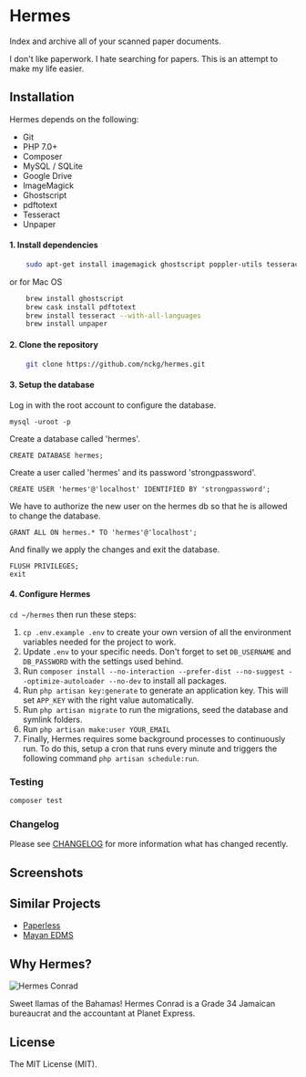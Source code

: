 # Hermes

Index and archive all of your scanned paper documents.

I don't like paperwork. I hate searching for papers. This is an attempt to make my life easier.

## Installation

Hermes depends on the following:

* Git
* PHP 7.0+
* Composer
* MySQL / SQLite
* Google Drive
* ImageMagick 
* Ghostscript
* pdftotext
* Tesseract
* Unpaper

#### 1. Install dependencies

```bash
    sudo apt-get install imagemagick ghostscript poppler-utils tesseract-ocr unpaper -y
```

or for Mac OS

```bash
    brew install ghostscript
    brew cask install pdftotext
    brew install tesseract --with-all-languages
    brew install unpaper
```

#### 2. Clone the repository

```bash
    git clone https://github.com/nckg/hermes.git
```

#### 3. Setup the database
Log in with the root account to configure the database.

    mysql -uroot -p

Create a database called 'hermes'.

    CREATE DATABASE hermes;

Create a user called 'hermes' and its password 'strongpassword'.

    CREATE USER 'hermes'@'localhost' IDENTIFIED BY 'strongpassword';

We have to authorize the new user on the hermes db so that he is allowed to change the database.

    GRANT ALL ON hermes.* TO 'hermes'@'localhost';

And finally we apply the changes and exit the database.

    FLUSH PRIVILEGES;
    exit
    
#### 4. Configure Hermes    
`cd ~/hermes` then run these steps:

1. `cp .env.example .env` to create your own version of all the environment variables needed for the project to work.
2. Update `.env` to your specific needs. Don't forget to set `DB_USERNAME` and `DB_PASSWORD` with the settings used behind.
3. Run `composer install --no-interaction --prefer-dist --no-suggest --optimize-autoloader --no-dev` to install all packages.
4. Run `php artisan key:generate` to generate an application key. This will set `APP_KEY` with the right value automatically.
5. Run `php artisan migrate` to run the migrations, seed the database and symlink folders.
6. Run `php artisan make:user YOUR_EMAIL`
7. Finally, Hermes requires some background processes to continuously run. To do this, setup a cron that runs every minute and triggers the following command `php artisan schedule:run`.

### Testing

``` bash
composer test
```

### Changelog

Please see [CHANGELOG](CHANGELOG.md) for more information what has changed recently.

## Screenshots

## Similar Projects

* [Paperless](https://github.com/danielquinn/paperless)
* [Mayan EDMS](https://mayan.readthedocs.org/en/latest/)

## Why Hermes?

![Hermes Conrad](https://media.giphy.com/media/l4pTqyJ8XMhLZ3ScE/giphy.gif)

Sweet llamas of the Bahamas! Hermes Conrad is a Grade 34 Jamaican bureaucrat and the accountant at Planet Express. 

## License

The MIT License (MIT).
